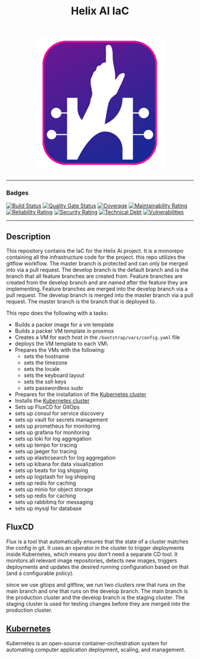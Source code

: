 <div  align="center">
  <h1 size="7">
    Helix AI IaC
  </h1>
</div>
<br/>
<br/>
<div align="center">
    <a href="https://helixaibot.com/" target="blank">
        <img
            src="https://github.com/SinLess-Games-LLC/Helix/blob/master/DOCS/images/logos/Favicon-01.png?raw=true"
            width="350"
            alt="Helix Ai Logo"
        />
    </a>
</div>
<br/>

---
### Badges

[![Build Status](https://dev.azure.com/helix-ai/Helix%20AI%20IaC/_apis/build/status/Helix%20AI%20IaC?branchName=develop)](https://dev.azure.com/helix-ai/Helix%20AI%20IaC/_build/latest?definitionId=1&branchName=develop)
[![Quality Gate Status](https://sonarcloud.io/api/project_badges/measure?project=Helix-AI_Helix-AI-IaC&metric=alert_status)](https://sonarcloud.io/dashboard?id=Helix-AI_Helix-AI-IaC)
[![Coverage](https://sonarcloud.io/api/project_badges/measure?project=Helix-AI_Helix-AI-IaC&metric=coverage)](https://sonarcloud.io/dashboard?id=Helix-AI_Helix-AI-IaC)
[![Maintainability Rating](https://sonarcloud.io/api/project_badges/measure?project=Helix-AI_Helix-AI-IaC&metric=sqale_rating)](https://sonarcloud.io/dashboard?id=Helix-AI_Helix-AI-IaC)
[![Reliability Rating](https://sonarcloud.io/api/project_badges/measure?project=Helix-AI_Helix-AI-IaC&metric=reliability_rating)](https://sonarcloud.io/dashboard?id=Helix-AI_Helix-AI-IaC)
[![Security Rating](https://sonarcloud.io/api/project_badges/measure?project=Helix-AI_Helix-AI-IaC&metric=security_rating)](https://sonarcloud.io/dashboard?id=Helix-AI_Helix-AI-IaC)
[![Technical Debt](https://sonarcloud.io/api/project_badges/measure?project=Helix-AI_Helix-AI-IaC&metric=sqale_index)](https://sonarcloud.io/dashboard?id=Helix-AI_Helix-AI-IaC)
[![Vulnerabilities](https://sonarcloud.io/api/project_badges/measure?project=Helix-AI_Helix-AI-IaC&metric=vulnerabilities)](https://sonarcloud.io/dashboard?id=Helix-AI_Helix-AI-IaC)

---

## Description

This repository contains the IaC for the Helix Ai project. It is a monorepo containing all the infrastructure code for the project.
this repo utilizes the gitflow workflow. The master branch is protected and can only be merged into via a pull request. The develop branch is the default branch and is the branch that all feature branches are created from. Feature branches are created from the develop branch and are named after the feature they are implementing. Feature branches are merged into the develop branch via a pull request. The develop branch is merged into the master branch via a pull request. The master branch is the branch that is deployed to.

This repo does the following with a tasks:

- Builds a packer image for a vm template
- Builds a packer VM template in proxmox
- Creates a VM for each host in the `/bootstrap/vars/config.yaml` file
- deploys the VM template to each VM\
- Prepares the VMs with the following:
  - sets the hostname
  - sets the timezone
  - sets the locale
  - sets the keyboard layout
  - sets the ssh keys
  - sets passwordless sudo
- Prepares for the installation of the [Kubernetes cluster](/docs/Kubernetes.md)
- Installs the [Kubernetes cluster](/docs/Kubernetes.md)
- Sets up FluxCD for GitOps
- sets up consul for service discovery
- sets up vault for secrets management
- sets up prometheus for monitoring
- sets up grafana for monitoring
- sets up loki for log aggregation
- sets up tempo for tracing
- sets up jaeger for tracing
- sets up elasticsearch for log aggregation
- sets up kibana for data visualization
- sets up beats for log shipping
- sets up logstash for log shipping
- sets up redis for caching
- sets up minio for object storage
- sets up redis for caching
- sets up rabbitmq for messaging
- sets up mysql for database

## FluxCD

Flux is a tool that automatically ensures that the state of a cluster matches the config in git. It uses an operator in the cluster to trigger deployments inside Kubernetes, which means you don't need a separate CD tool. It monitors all relevant image repositories, detects new images, triggers deployments and updates the desired running configuration based on that (and a configurable policy).

since we use gitops and gitflow, we run two clusters one that runs on the main branch and one that runs on the develop branch. The main branch is the production cluster and the develop branch is the staging cluster. The staging cluster is used for testing changes before they are merged into the production cluster.

## [Kubernetes](/docs/Kubernetes.md)

Kubernetes is an open-source container-orchestration system for automating computer application deployment, scaling, and management.
